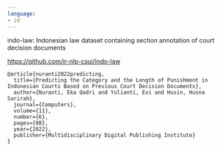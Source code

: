 ```yaml
---
language:
- id
---
```


indo-law: Indonesian law dataset containing section annotation of court decision documents

https://github.com/ir-nlp-csui/indo-law

```
@article{nuranti2022predicting,
  title={Predicting the Category and the Length of Punishment in Indonesian Courts Based on Previous Court Decision Documents},
  author={Nuranti, Eka Qadri and Yulianti, Evi and Husin, Husna Sarirah},
  journal={Computers},
  volume={11},
  number={6},
  pages={88},
  year={2022},
  publisher={Multidisciplinary Digital Publishing Institute}
}
```